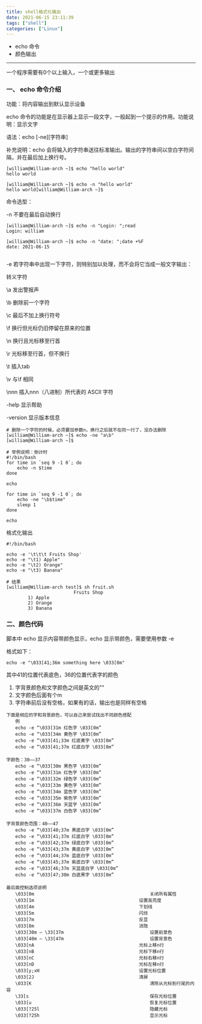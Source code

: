 ```yaml
---
title: shell格式化输出
date: 2021-06-15 23:11:39
tags: ["shell"]
categories: ["Linux"]
---
```


- echo 命令
- 颜色输出

****

一个程序需要有0个以上输入，一个或更多输出



### 一、 echo 命令介绍

功能：将内容输出到默认显示设备

echo 命令的功能是在显示器上显示一段文字，一般起到一个提示的作用。功能说明：显示文字

语法：echo [-ne]\[字符串]

补充说明：echo 会将输入的字符串送往标准输出。输出的字符串间以空白字符间隔，并在最后加上换行号。

```shell
[william@William-arch ~]$ echo "hello world"
hello world

[william@William-arch ~]$ echo -n "hello world"
hello world[william@William-arch ~]$
```

命令选型：

\-n 不要在最后自动换行

```shell
[william@William-arch ~]$ echo -n "Login: ";read
Login: william

[william@William-arch ~]$ echo -n "date: ";date +%F
date: 2021-06-15


```

\-e 若字符串中出现一下字符，则特别加以处理，而不会将它当成一般文字输出：

转义字符

\a 发出警报声

\b 删除前一个字符

\c 最后不加上换行符号

\f 换行但光标仍旧停留在原来的位置

\n 换行且光标移至行首

\r 光标移至行首，但不换行

\t 插入tab

\v 与\f 相同

\nnn 插入nnn（八进制）所代表的 ASCII 字符

\-help 显示帮助

\-version 显示版本信息

```shell
# 删除一个字符的时候，必须要加参数n，换行之后就不在同一行了，没办法删除
[william@William-arch ~]$ echo -ne "a\b"
[william@William-arch ~]$ 

# 举例说明：倒计时
#!/bin/bash
for time in `seq 9 -1 0`; do
    echo -n $time
done

echo  

for time in `seq 9 -1 0`; do
    echo -ne "\b$time"
    sleep 1
done

echo
```

格式化输出

```shell
#!/bin/bash

echo -e '\t\t\t Fruits Shop'
echo -e "\t1) Apple"
echo -e "\t2) Orange"
echo -e "\t3) Banana"

# 结果
[william@William-arch test]$ sh fruit.sh 
                         Fruits Shop
        1) Apple
        2) Orange
        3) Banana
```



### 二、颜色代码

脚本中 echo 显示内容带颜色显示，echo 显示带颜色，需要使用参数 -e

格式如下：

`echo -e "\033[41;36m something here \033[0m"`

其中41的位置代表底色，36的位置代表字的颜色

1. 字背景颜色和文字颜色之间是英文的""
2. 文字颜色后面有个m
3. 字符串前后没有空格，如果有的话，输出也是同样有空格

```shell
下面是相应的字和背景颜色，可以自己来尝试找出不同颜色搭配
　　例
　　echo -e “\033[31m 红色字 \033[0m”
　　echo -e “\033[34m 黄色字 \033[0m”
　　echo -e “\033[41;33m 红底黄字 \033[0m”
　　echo -e “\033[41;37m 红底白字 \033[0m”
　　
字颜色：30—–37
　　echo -e “\033[30m 黑色字 \033[0m”
　　echo -e “\033[31m 红色字 \033[0m”
　　echo -e “\033[32m 绿色字 \033[0m”
　　echo -e “\033[33m 黄色字 \033[0m”
　　echo -e “\033[34m 蓝色字 \033[0m”
　　echo -e “\033[35m 紫色字 \033[0m”
　　echo -e “\033[36m 天蓝字 \033[0m”
　　echo -e “\033[37m 白色字 \033[0m”
　　
字背景颜色范围：40—–47
　　echo -e “\033[40;37m 黑底白字 \033[0m”
　　echo -e “\033[41;37m 红底白字 \033[0m”
　　echo -e “\033[42;37m 绿底白字 \033[0m”
　　echo -e “\033[43;37m 黄底白字 \033[0m”
　　echo -e “\033[44;37m 蓝底白字 \033[0m”
　　echo -e “\033[45;37m 紫底白字 \033[0m”
　　echo -e “\033[46;37m 天蓝底白字 \033[0m”
　　echo -e “\033[47;30m 白底黑字 \033[0m”
　　
最后面控制选项说明
　　\033[0m		 									关闭所有属性
　　\033[1m 										设置高亮度
　　\033[4m 										下划线
　　\033[5m 										闪烁
　　\033[7m 										反显
　　\033[8m 										消隐
　　\033[30m — \33[37m 				                设置前景色
　　\033[40m — \33[47m 				                设置背景色
　　\033[nA 										光标上移n行
　　\033[nB 										光标下移n行
　　\033[nC 										光标右移n行
　　\033[nD 										光标左移n行
　　\033[y;xH										设置光标位置
　　\033[2J 										清屏
　　\033[K 											清除从光标到行尾的内容
　　\33[s 											保存光标位置
　　\033[u 											恢复光标位置
　　\033[?25l 										隐藏光标
　　\033[?25h 									    显示光标
```